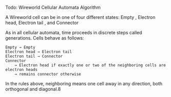 Todo:
Wireworld Cellular Automata Algorithm

A Wireworld cell can be in one of four different states: Empty , Electron head, Electron tail , and Connector

As in all cellular automata, time proceeds in discrete steps called generations. Cells behave as follows:

    Empty → Empty
    Electron head → Electron tail
    Electron tail → Connector
    Connector
        → Electron head if exactly one or two of the neighboring cells are electron heads
        → remains connector otherwise

In the rules above, neighboring means one cell away in any direction, both orthogonal and diagonal.8